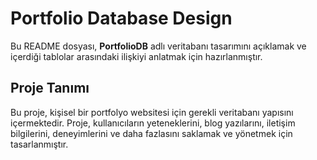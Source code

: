 # Portfolio Database Design

Bu README dosyası, **PortfolioDB** adlı veritabanı tasarımını açıklamak ve içerdiği tablolar arasındaki ilişkiyi anlatmak için hazırlanmıştır.

## Proje Tanımı

Bu proje, kişisel bir portfolyo websitesi için gerekli veritabanı yapısını içermektedir. Proje, kullanıcıların yeteneklerini, blog yazılarını, iletişim bilgilerini, deneyimlerini ve daha fazlasını saklamak ve yönetmek için tasarlanmıştır.
